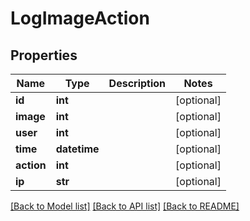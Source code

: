 # LogImageAction

## Properties
Name | Type | Description | Notes
------------ | ------------- | ------------- | -------------
**id** | **int** |  | [optional] 
**image** | **int** |  | [optional] 
**user** | **int** |  | [optional] 
**time** | **datetime** |  | [optional] 
**action** | **int** |  | [optional] 
**ip** | **str** |  | [optional] 

[[Back to Model list]](../README.md#documentation-for-models) [[Back to API list]](../README.md#documentation-for-api-endpoints) [[Back to README]](../README.md)

